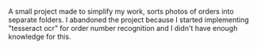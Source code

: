 A small project made to simplify my work, sorts photos of orders into separate folders. I abandoned
the project because I started implementing "tesseract ocr" for order number recognition and I didn't 
have enough knowledge for this.
